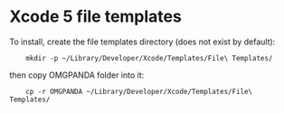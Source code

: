 Xcode 5 file templates
======================
To install, create the file templates directory (does not exist by default):

		mkdir -p ~/Library/Developer/Xcode/Templates/File\ Templates/

then copy OMGPANDA folder into it:

		cp -r OMGPANDA ~/Library/Developer/Xcode/Templates/File\ Templates/
